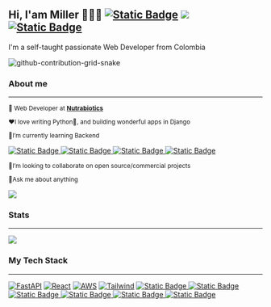 
## Hi, I'am Miller 👨🏻‍💻  [![Static Badge](https://img.shields.io/badge/curriculum-green?style=plastic&label=CV&labelColor=black)](https://drive.google.com/file/d/17CgnjhPkkMWwD1OO2UJG8GOQwLJWz5dU/view) [![](https://img.shields.io/badge/linkedin-0a66c2?style=plastic&label=CV&labelColor=black)](https://www.linkedin.com/in/miller-systemsengineer/) [![Static Badge](https://img.shields.io/badge/portfolio-orange?style=plastic&label=CV&labelColor=black)](https://millertsu1.github.io/millertsu1_portfolio.github.io/)


<p style="font-size:14px"> I'm a self-taught passionate Web Developer from Colombia</p> 

![github-contribution-grid-snake](https://user-images.githubusercontent.com/89845641/218791674-c52db856-24d2-429f-8867-170c365730d1.svg)

### <p>About me</p>
<hr>
<p style="font-size:12px">💼 Web Developer at <strong><a href="https://www.instagram.com/nutrabiotics_mf/?hl=en"> Nutrabiotics</a></strong> </p>
<p style="font-size:12px"> ❤️I love writing Python🐍, and building wonderful apps in Django</p>

<p style="font-size:12px">🌱I’m currently learning Backend

  [![Static Badge](https://img.shields.io/badge/MERN-MongoDB-gray?style=flat-square&logo=mongodb&logoColor=%2347A248&label=NoSQL&color=%2347A248&link=https%3A%2F%2Fwww.mongodb.com%2F)
](https://www.mongodb.com/) [![Static Badge](https://img.shields.io/badge/SQL-PostgreSQL-gray?style=flat-square&logo=postgresql&logoColor=%234169E1&label=SQL&color=%234169E1&link=https%3A%2F%2Fwww.postgresql.org%2F)
](https://www.postgresql.org/) [![Static Badge](https://img.shields.io/badge/GraphQL-GraphQL-gray?style=flat-square&logo=graphql&logoColor=%23E10098&label=GraphQL&color=%23E10098&link=https%3A%2F%2Fgraphql.org%2F)
](https://graphql.org/)[![Static Badge](https://img.shields.io/badge/Framework-NestJS-gray?style=flat-square&logo=nestjs&logoColor=%23E0234E&label=Node%20framework&color=%23E0234E&link=https%3A%2F%2Fnestjs.com%2F)
](https://nestjs.com/)
<p style="font-size:12px">👯I’m looking to collaborate on open source/commercial projects</p>
<p style="font-size:12px">💬Ask me about anything</p>

[![](https://img.shields.io/badge/linkedin-0a66c2?style=plastic&label=CV&labelColor=black)](https://www.linkedin.com/in/miller-systemsengineer/)


### Stats
<hr>

 <a href="https://github.com/millertsu1/github-readme-stats"><img align="center" src="https://github-readme-stats.vercel.app/api/top-langs/?username=millertsu1&layout=compact&theme=buefy&hide_border=true" /></a>

### My Tech Stack
<hr>

 [![FastAPI](https://img.shields.io/badge/Python%20framework-Django-green?style=flat-square&logo=python&logoColor=white)](https://fastapi.tiangolo.com/)
[![React](https://img.shields.io/badge/JavaScript%20framework-React-61dbfb?style=flat-square&logo=javascript&logoColor=white)](https://vuejs.org/)
[![AWS](https://img.shields.io/badge/Cloud-AWS-FF9900?style=flat-square&logo=amazon-aws&logoColor=white)](https://github.com/br3ndonland/awsdev)
[![Tailwind](https://img.shields.io/badge/Framework-Tailwind-gray?style=flat-square&logo=tailwindcss&logoColor=%2306B6D4&label=CSS%20Framework&color=%2338BDF8&link=https%3A%2F%2Ftailwindcss.com%2F)](https://tailwindcss.com/)
[![Static Badge](https://img.shields.io/badge/MERN-MongoDB-gray?style=flat-square&logo=mongodb&logoColor=%2347A248&label=NoSQL&color=%2347A248&link=https%3A%2F%2Fwww.mongodb.com%2F)
](https://www.mongodb.com/)
[![Static Badge](https://img.shields.io/badge/SQL-PostgreSQL-gray?style=flat-square&logo=postgresql&logoColor=%234169E1&label=SQL&color=%234169E1&link=https%3A%2F%2Fwww.postgresql.org%2F)
](https://www.postgresql.org/)
[![Static Badge](https://img.shields.io/badge/GraphQL-GraphQL-gray?style=flat-square&logo=graphql&logoColor=%23E10098&label=GraphQL&color=%23E10098&link=https%3A%2F%2Fgraphql.org%2F)
](https://graphql.org/)
[![Static Badge](https://img.shields.io/badge/Framework-NextJS-gray?style=flat-square&logo=nextdotjs&logoColor=%23000000&label=React%20framework&color=%23000000&link=https%3A%2F%2Fnextjs.org%2F)
](https://nextjs.org/)
[![Static Badge](https://img.shields.io/badge/Framework-NestJS-gray?style=flat-square&logo=nestjs&logoColor=%23E0234E&label=Node%20framework&color=%23E0234E&link=https%3A%2F%2Fnestjs.com%2F)
](https://nestjs.com/) [![Static Badge](https://img.shields.io/badge/Express-black?style=flat-square&logo=express&logoColor=white&labelColor=black&color=black)](https://expressjs.com/)

